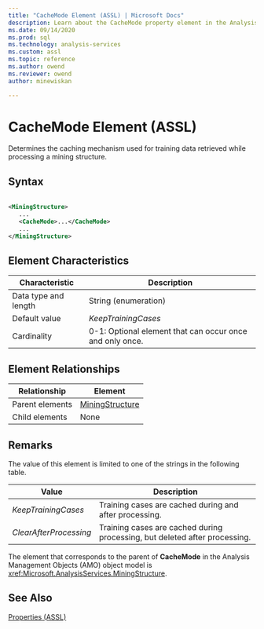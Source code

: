 ```yaml
---
title: "CacheMode Element (ASSL) | Microsoft Docs"
description: Learn about the CacheMode property element in the Analysis Services Scripting Language (ASSL) schema.
ms.date: 09/14/2020
ms.prod: sql
ms.technology: analysis-services
ms.custom: assl
ms.topic: reference
ms.author: owend
ms.reviewer: owend
author: minewiskan

---
```

# CacheMode Element (ASSL)

  Determines the caching mechanism used for training data retrieved while processing a mining structure.  
  
## Syntax  
  
```xml  
  
<MiningStructure>  
   ...  
   <CacheMode>...</CacheMode>  
   ...  
</MiningStructure>  
```  
  
## Element Characteristics  
  
|Characteristic|Description|  
|--------------------|-----------------|  
|Data type and length|String (enumeration)|  
|Default value|*KeepTrainingCases*|  
|Cardinality|0-1: Optional element that can occur once and only once.|  
  
## Element Relationships  
  
|Relationship|Element|  
|------------------|-------------|  
|Parent elements|[MiningStructure](../objects/miningstructure-element-assl.md)|  
|Child elements|None|  
  
## Remarks

 The value of this element is limited to one of the strings in the following table.  
  
|Value|Description|  
|-----------|-----------------|  
|*KeepTrainingCases*|Training cases are cached during and after processing.|  
|*ClearAfterProcessing*|Training cases are cached during processing, but deleted after processing.|  
  
 The element that corresponds to the parent of **CacheMode** in the Analysis Management Objects (AMO) object model is <xref:Microsoft.AnalysisServices.MiningStructure>.  
  
## See Also

 [Properties &#40;ASSL&#41;](properties-assl.md)  
  
  
